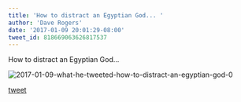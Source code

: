```yaml
---
title: 'How to distract an Egyptian God... '
author: 'Dave Rogers'
date: '2017-01-09 20:01:29-08:00'
tweet_id: 818669063626817537
---
```

How to distract an Egyptian God...

![2017-01-09-what-he-tweeted-how-to-distract-an-egyptian-god-0](/heap/2017-01-09-what-he-tweeted-how-to-distract-an-egyptian-god-0.jpg)

[tweet](https://twitter.com/yukondude/status/818669063626817537)